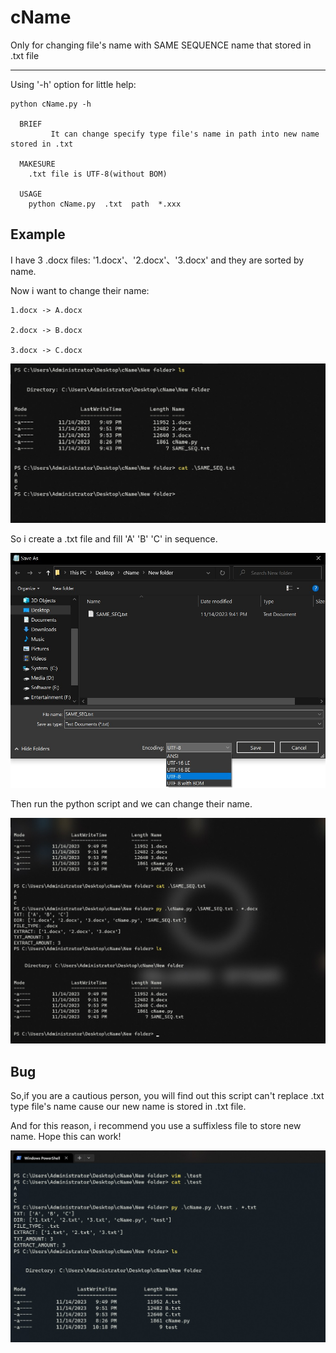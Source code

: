 # cName
Only for changing file's name with SAME SEQUENCE name that stored in .txt file
***
Using '-h' option for little help:

```
python cName.py -h

  BRIEF
         It can change specify type file's name in path into new name stored in .txt

  MAKESURE
	.txt file is UTF-8(without BOM)

  USAGE
	python cName.py  .txt  path  *.xxx
```
## Example
I have 3 .docx files: '1.docx'、'2.docx'、'3.docx' and they are sorted by name.

Now i want to change their name: 

	1.docx -> A.docx  

	2.docx -> B.docx  

	3.docx -> C.docx

 
   ![alt text](https://github.com/gmgihub/cName/blob/main/pic/Screenshot%202023-11-14%20214512.jpg) 
   
  
So i create a .txt file and fill 'A' 'B' 'C' in sequence.

 
   ![alt text](https://github.com/gmgihub/cName/blob/main/pic/txt_store.jpg) 
   

Then run the python script and we can change their name.

 
   ![alt text](https://github.com/gmgihub/cName/blob/main/pic/Screenshot%202023-11-14%20215543.jpg) 


## Bug
So,if you are a cautious person, you will find out this script can't replace .txt type file's name cause our new name is stored in .txt file.

And for this reason, i recommend you use a suffixless file to store new name. Hope this can work!

![bug](https://github.com/gmgihub/cName/blob/main/pic/bug.jpg)

